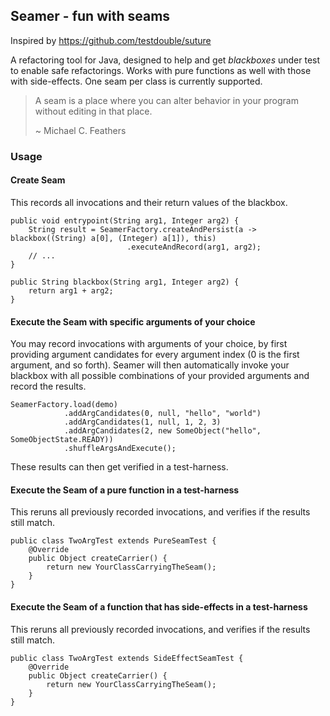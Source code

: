 Seamer - fun with seams
-----------------------

Inspired by https://github.com/testdouble/suture

A refactoring tool for Java, designed to help and get _blackboxes_ under test to enable safe refactorings.
Works with pure functions as well with those with side-effects. One seam per class is currently supported. 

>A seam is a place where you can alter behavior in your program without editing in that place.
> 
>~ Michael C. Feathers

### Usage

#### Create Seam
This records all invocations and their return values of the blackbox.

```
public void entrypoint(String arg1, Integer arg2) {
    String result = SeamerFactory.createAndPersist(a -> blackbox((String) a[0], (Integer) a[1]), this)
                          .executeAndRecord(arg1, arg2);
    // ...
}

public String blackbox(String arg1, Integer arg2) {
    return arg1 + arg2;
}
```

#### Execute the Seam with specific arguments of your choice
You may record invocations with arguments of your choice, by first providing argument 
candidates for every argument index (0 is the first argument, and so forth).
Seamer will then automatically invoke your blackbox with all possible combinations
of your provided arguments and record the results.
 
```
SeamerFactory.load(demo)
            .addArgCandidates(0, null, "hello", "world")
            .addArgCandidates(1, null, 1, 2, 3)
            .addArgCandidates(2, new SomeObject("hello", SomeObjectState.READY))
            .shuffleArgsAndExecute();
```

These results can then get verified in a test-harness.

#### Execute the Seam of a pure function in a test-harness
This reruns all previously recorded invocations, and verifies if the results still match.
```
public class TwoArgTest extends PureSeamTest {
    @Override
    public Object createCarrier() {
        return new YourClassCarryingTheSeam();
    }
}
```

#### Execute the Seam of a function that has side-effects in a test-harness
This reruns all previously recorded invocations, and verifies if the results still match.
```
public class TwoArgTest extends SideEffectSeamTest {
    @Override
    public Object createCarrier() {
        return new YourClassCarryingTheSeam();
    }
}
```

